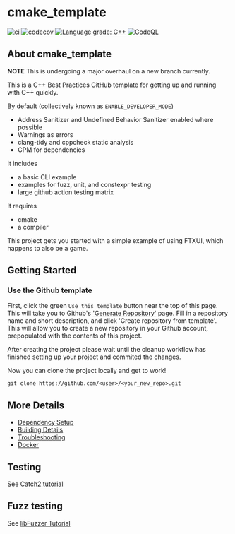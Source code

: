 # cmake_template

[![ci](https://github.com/cpp-best-practices/cmake_template/actions/workflows/ci.yml/badge.svg)](https://github.com/cpp-best-practices/cmake_template/actions/workflows/ci.yml)
[![codecov](https://codecov.io/gh/cpp-best-practices/cmake_template/branch/main/graph/badge.svg)](https://codecov.io/gh/cpp-best-practices/cmake_template)
[![Language grade: C++](https://img.shields.io/lgtm/grade/cpp/github/cpp-best-practices/cmake_template)](https://lgtm.com/projects/g/cpp-best-practices/cmake_template/context:cpp)
[![CodeQL](https://github.com/cpp-best-practices/cmake_template/actions/workflows/codeql-analysis.yml/badge.svg)](https://github.com/cpp-best-practices/cmake_template/actions/workflows/codeql-analysis.yml)

## About cmake_template

**NOTE** This is undergoing a major overhaul on a new branch currently.


This is a C++ Best Practices GitHub template for getting up and running with C++ quickly.

By default (collectively known as `ENABLE_DEVELOPER_MODE`)

 * Address Sanitizer and Undefined Behavior Sanitizer enabled where possible
 * Warnings as errors
 * clang-tidy and cppcheck static analysis
 * CPM for dependencies

It includes

 * a basic CLI example
 * examples for fuzz, unit, and constexpr testing
 * large github action testing matrix

It requires

 * cmake
 * a compiler


This project gets you started with a simple example of using FTXUI, which happens to also be a game.


## Getting Started

### Use the Github template
First, click the green `Use this template` button near the top of this page.
This will take you to Github's ['Generate Repository'](https://github.com/cpp-best-practices/cmake_template/generate) page.
Fill in a repository name and short description, and click 'Create repository from template'.
This will allow you to create a new repository in your Github account,
prepopulated with the contents of this project.

After creating the project please wait until the cleanup workflow has finished 
setting up your project and commited the changes.

Now you can clone the project locally and get to work!

    git clone https://github.com/<user>/<your_new_repo>.git

## More Details

 * [Dependency Setup](README_dependencies.md)
 * [Building Details](README_building.md)
 * [Troubleshooting](README_troubleshooting.md)
 * [Docker](README_docker.md)

## Testing

See [Catch2 tutorial](https://github.com/catchorg/Catch2/blob/master/docs/tutorial.md)

## Fuzz testing

See [libFuzzer Tutorial](https://github.com/google/fuzzing/blob/master/tutorial/libFuzzerTutorial.md)


